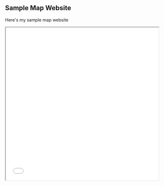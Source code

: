## Sample Map Website

Here's my sample map website

<iframe src="Ithaca-map.html" height="500" width="500"></iframe>
